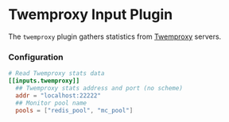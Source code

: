 # Twemproxy Input Plugin

The `twemproxy` plugin gathers statistics from [Twemproxy](https://github.com/twitter/twemproxy) servers.


### Configuration

```toml
# Read Twemproxy stats data
[[inputs.twemproxy]]
  ## Twemproxy stats address and port (no scheme)
  addr = "localhost:22222"
  ## Monitor pool name
  pools = ["redis_pool", "mc_pool"]
```
